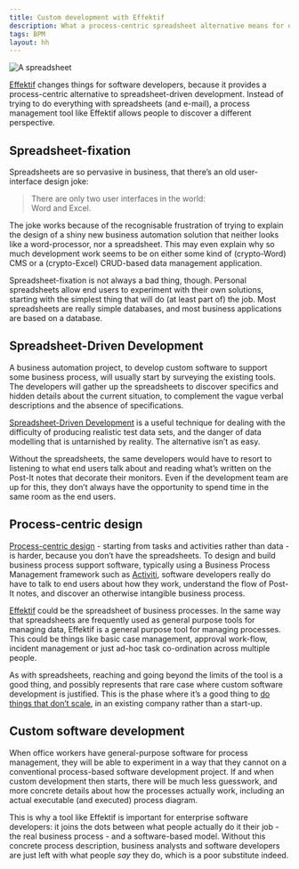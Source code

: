 ```yaml
---
title: Custom development with Effektif
description: What a process-centric spreadsheet alternative means for developers
tags: BPM
layout: hh
---
```


![A spreadsheet](spreadsheet.jpg)

[Effektif](effektif-hosted-bpm) changes things for software developers, because it provides a process-centric alternative to spreadsheet-driven development. Instead of trying to do everything with spreadsheets (and e-mail), a process management tool like Effektif allows people to discover a different perspective.

## Spreadsheet-fixation

Spreadsheets are so pervasive in business, that there’s an old user-interface design joke:

<blockquote class="big" style="max-width:23em"><p>There are only two user interfaces in the world: Word and Excel.</p></blockquote>

The joke works because of the recognisable frustration of trying to explain the design of a shiny new business automation solution that neither looks like a word-processor, nor a spreadsheet. This may even explain why so much development work seems to be on either some kind of (crypto-Word) CMS or a (crypto-Excel) CRUD-based data management application.

Spreadsheet-fixation is not always a bad thing, though. Personal spreadsheets allow end users to experiment with their own solutions, starting with the simplest thing that will do (at least part of) the job. Most spreadsheets are really simple databases, and most business applications are based on a database.

## Spreadsheet-Driven Development

A business automation project, to develop custom software to support some business process, will usually start by surveying the existing tools. The developers will gather up the spreadsheets to discover specifics and hidden details about the current situation, to complement the vague verbal descriptions and the absence of specifications.

[Spreadsheet-Driven Development](http://karankurani.com/post/96463823258/spreadsheet-driven-development) is a useful technique for dealing with the difficulty of producing realistic test data sets, and the danger of data modelling that is untarnished by reality. The alternative isn’t as easy.

Without the spreadsheets, the same developers would have to resort to listening to what end users talk about and reading what’s written on the Post-It notes that decorate their monitors. Even if the development team are up for this, they don’t always have the opportunity to spend time in the same room as the end users.

## Process-centric design

[Process-centric design](process-centric-design) - starting from tasks and activities rather than data - is harder, because you don’t have the spreadsheets. To design and build business process support software, typically using a Business Process Management framework such as [Activiti](http://activiti.org), software developers really do have to talk to end users about how they work, understand the flow of Post-It notes, and discover an otherwise intangible business process.

[Effektif](effektif-hosted-bpm) could be the spreadsheet of business processes. In the same way that spreadsheets are frequently used as general purpose tools for managing data, Effektif is a general purpose tool for managing processes. This could be things like basic case management, approval work-flow, incident management or just ad-hoc task co-ordination across multiple people.

As with spreadsheets, reaching and going beyond the limits of the tool is a good thing, and possibly represents that rare case where custom software development is justified. This is the phase where it’s a good thing to [do things that don’t scale](http://paulgraham.com/ds.html), in an existing company rather than a start-up.

## Custom software development

When office workers have general-purpose software for process management, they will be able to experiment in a way that they cannot on a conventional process-based software development project. If and when custom development then starts, there will be much less guesswork, and more concrete details about how the processes actually work, including an actual executable (and executed) process diagram.

This is why a tool like Effektif is important for enterprise software developers: it joins the dots between what people actually do it their job - the real business process - and a software-based model. Without this concrete process description, business analysts and software developers are just left with what people _say_ they do, which is a poor substitute indeed.